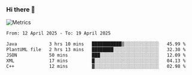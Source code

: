 ### Hi there 👋

![Metrics](https://github.com/radoapx/radoapx/blob/main/github-metrics.svg)

<!--START_SECTION:waka-->

```txt
From: 12 April 2025 - To: 19 April 2025

Java            3 hrs 10 mins   ███████████▒░░░░░░░░░░░░░   45.99 %
PlantUML file   2 hrs 13 mins   ████████░░░░░░░░░░░░░░░░░   32.30 %
JSON            50 mins         ███░░░░░░░░░░░░░░░░░░░░░░   12.09 %
XML             17 mins         █░░░░░░░░░░░░░░░░░░░░░░░░   04.13 %
C++             12 mins         ▓░░░░░░░░░░░░░░░░░░░░░░░░   02.98 %
```

<!--END_SECTION:waka-->

<!--
**radoapx/radoapx** is a ✨ _special_ ✨ repository because its `README.md` (this file) appears on your GitHub profile.

Here are some ideas to get you started:

- 🔭 I’m currently working on ...
- 🌱 I’m currently learning ...
- 👯 I’m looking to collaborate on ...
- 🤔 I’m looking for help with ...
- 💬 Ask me about ...
- 📫 How to reach me: ...
- 😄 Pronouns: ...
- ⚡ Fun fact: ...
-->
